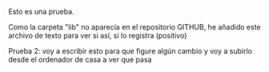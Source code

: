Esto es una prueba.

Como la carpeta "lib" no aparecía en el repositorio GITHUB, he añadido este archivo de texto para ver si así, si lo registra (positivo)

Prueba 2: voy a escribir esto para que figure algún cambio y voy a subirlo desde el ordenador de casa a ver que pasa